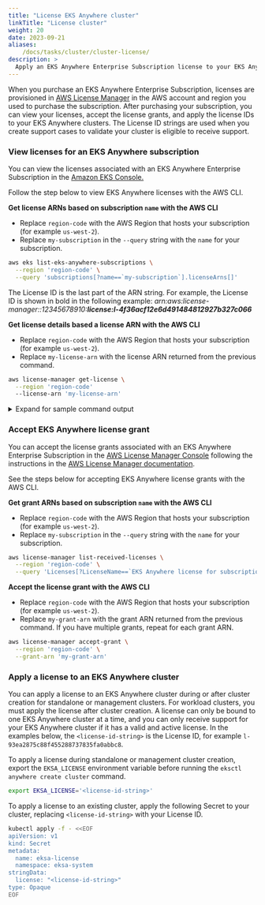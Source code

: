 ```yaml
---
title: "License EKS Anywhere cluster"
linkTitle: "License cluster"
weight: 20
date: 2023-09-21
aliases:
    /docs/tasks/cluster/cluster-license/
description: >
  Apply an EKS Anywhere Enterprise Subscription license to your EKS Anywhere cluster
---
```


When you purchase an EKS Anywhere Enterprise Subscription, licenses are provisioned in [AWS License Manager](https://docs.aws.amazon.com/license-manager/latest/userguide/license-manager.html) in the AWS account and region you used to purchase the subscription. After purchasing your subscription, you can view your licenses, accept the license grants, and apply the license IDs to your EKS Anywhere clusters. The License ID strings are used when you create support cases to validate your cluster is eligible to receive support.

### View licenses for an EKS Anywhere subscription

You can view the licenses associated with an EKS Anywhere Enterprise Subscription in the [Amazon EKS Console.](https://console.aws.amazon.com/eks/home#/eks-anywhere)

Follow the step below to view EKS Anywhere licenses with the AWS CLI.

**Get license ARNs based on subscription `name` with the AWS CLI**
- Replace `region-code` with the AWS Region that hosts your subscription (for example `us-west-2`).
- Replace `my-subscription` in the `--query` string with the `name` for your subscription.

```bash
aws eks list-eks-anywhere-subscriptions \
  --region 'region-code' \
  --query 'subscriptions[?name==`my-subscription`].licenseArns[]'
```

The License ID is the last part of the ARN string. For example, the License ID is shown in bold in the following example: *arn:aws:license-manager::12345678910:**license:l-4f36acf12e6d491484812927b327c066***

**Get license details based a license ARN with the AWS CLI**

- Replace `region-code` with the AWS Region that hosts your subscription (for example `us-west-2`).
- Replace `my-license-arn` with the license ARN returned from the previous command.

```bash
aws license-manager get-license \
  --region 'region-code'
  --license-arn 'my-license-arn'
```

<details>
  <summary>Expand for sample command output</summary>
  <br /> 
  {{% content "get-license-output.md" %}}
</details>

### Accept EKS Anywhere license grant

You can accept the license grants associated with an EKS Anywhere Enterprise Subscription in the [AWS License Manager Console](https://console.aws.amazon.com/license-manager/) following the instructions in the [AWS License Manager documentation](https://docs.aws.amazon.com/license-manager/latest/userguide/granted-licenses.html). 

See the steps below for accepting EKS Anywhere license grants with the AWS CLI.

**Get grant ARNs based on subscription `name` with the AWS CLI**

- Replace `region-code` with the AWS Region that hosts your subscription (for example `us-west-2`).
- Replace `my-subscription` in the `--query` string with the `name` for your subscription.

```bash
aws license-manager list-received-licenses \
  --region 'region-code' \
  --query 'Licenses[?LicenseName==`EKS Anywhere license for subscription my-subscription`].LicenseMetadata[].Value'
```

**Accept the license grant with the AWS CLI**

- Replace `region-code` with the AWS Region that hosts your subscription (for example `us-west-2`).
- Replace `my-grant-arn` with the grant ARN returned from the previous command. If you have multiple grants, repeat for each grant ARN.

```bash
aws license-manager accept-grant \
  --region 'region-code' \
  --grant-arn 'my-grant-arn'
```

### Apply a license to an EKS Anywhere cluster

You can apply a license to an EKS Anywhere cluster during or after cluster creation for standalone or management clusters. For workload clusters, you must apply the license after cluster creation. A license can only be bound to one EKS Anywhere cluster at a time, and you can only receive support for your EKS Anywhere cluster if it has a valid and active license. In the examples below, the `<license-id-string>` is the License ID, for example `l-93ea2875c88f455288737835fa0abbc8`.

To apply a license during standalone or management cluster creation, export the `EKSA_LICENSE` environment variable before running the `eksctl anywhere create cluster` command.

```bash
export EKSA_LICENSE='<license-id-string>'
```

To apply a license to an existing cluster, apply the following Secret to your cluster, replacing `<license-id-string>` with your License ID.

   ```bash
   kubectl apply -f - <<EOF 
   apiVersion: v1
   kind: Secret
   metadata:
     name: eksa-license
     namespace: eksa-system
   stringData:
     license: "<license-id-string>"
   type: Opaque
   EOF
   ```
